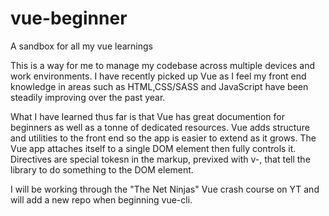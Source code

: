 # vue-beginner
A sandbox for all my vue learnings

This is a way for me to manage my codebase across multiple devices and work environments. 
I have recently picked up Vue as I feel my front end knowledge in areas such as HTML,CSS/SASS and JavaScript have been steadily improving over the past year. 


What I have learned thus far is that Vue has great documention for beginners as well as a tonne of dedicated resources. 
Vue adds structure and utilities to the front end so the app is easier to extend as it grows. 
The Vue app attaches itself to a single DOM element then fully controls it. 
Directives are special tokesn in the markup, previxed with v-, that tell the library to do something to the DOM element. 



I will be working through the "The Net Ninjas" Vue crash course on YT and will add a new repo when beginning vue-cli.
